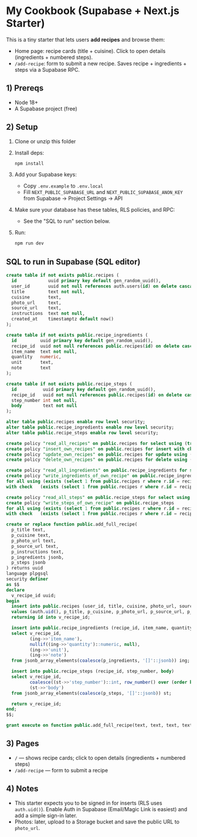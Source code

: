 
# My Cookbook (Supabase + Next.js Starter)

This is a tiny starter that lets users **add recipes** and browse them:
- Home page: recipe cards (title + cuisine). Click to open details (ingredients + numbered steps).
- `/add-recipe`: form to submit a new recipe. Saves recipe + ingredients + steps via a Supabase RPC.

## 1) Prereqs
- Node 18+
- A Supabase project (free)

## 2) Setup
1. Clone or unzip this folder
2. Install deps:
   ```bash
   npm install
   ```
3. Add your Supabase keys:
   - Copy `.env.example` to `.env.local`
   - Fill `NEXT_PUBLIC_SUPABASE_URL` and `NEXT_PUBLIC_SUPABASE_ANON_KEY` from Supabase → Project Settings → API

4. Make sure your database has these tables, RLS policies, and RPC:
   - See the "SQL to run" section below.

5. Run:
   ```bash
   npm run dev
   ```

## SQL to run in Supabase (SQL editor)

```sql
create table if not exists public.recipes (
  id            uuid primary key default gen_random_uuid(),
  user_id       uuid not null references auth.users(id) on delete cascade,
  title         text not null,
  cuisine       text,
  photo_url     text,
  source_url    text,
  instructions  text not null,
  created_at    timestamptz default now()
);

create table if not exists public.recipe_ingredients (
  id         uuid primary key default gen_random_uuid(),
  recipe_id  uuid not null references public.recipes(id) on delete cascade,
  item_name  text not null,
  quantity   numeric,
  unit       text,
  note       text
);

create table if not exists public.recipe_steps (
  id          uuid primary key default gen_random_uuid(),
  recipe_id   uuid not null references public.recipes(id) on delete cascade,
  step_number int not null,
  body        text not null
);

alter table public.recipes enable row level security;
alter table public.recipe_ingredients enable row level security;
alter table public.recipe_steps enable row level security;

create policy "read_all_recipes" on public.recipes for select using (true);
create policy "insert_own_recipes" on public.recipes for insert with check (auth.uid() = user_id);
create policy "update_own_recipes" on public.recipes for update using (auth.uid() = user_id);
create policy "delete_own_recipes" on public.recipes for delete using (auth.uid() = user_id);

create policy "read_all_ingredients" on public.recipe_ingredients for select using (true);
create policy "write_ingredients_of_own_recipe" on public.recipe_ingredients
for all using (exists (select 1 from public.recipes r where r.id = recipe_id and r.user_id = auth.uid()))
with check   (exists (select 1 from public.recipes r where r.id = recipe_id and r.user_id = auth.uid()));

create policy "read_all_steps" on public.recipe_steps for select using (true);
create policy "write_steps_of_own_recipe" on public.recipe_steps
for all using (exists (select 1 from public.recipes r where r.id = recipe_id and r.user_id = auth.uid()))
with check   (exists (select 1 from public.recipes r where r.id = recipe_id and r.user_id = auth.uid()));

create or replace function public.add_full_recipe(
  p_title text,
  p_cuisine text,
  p_photo_url text,
  p_source_url text,
  p_instructions text,
  p_ingredients jsonb,
  p_steps jsonb
) returns uuid
language plpgsql
security definer
as $$
declare
  v_recipe_id uuid;
begin
  insert into public.recipes (user_id, title, cuisine, photo_url, source_url, instructions)
  values (auth.uid(), p_title, p_cuisine, p_photo_url, p_source_url, p_instructions)
  returning id into v_recipe_id;

  insert into public.recipe_ingredients (recipe_id, item_name, quantity, unit, note)
  select v_recipe_id,
         (ing->>'item_name'),
         nullif((ing->>'quantity')::numeric, null),
         (ing->>'unit'),
         (ing->>'note')
  from jsonb_array_elements(coalesce(p_ingredients, '[]'::jsonb)) ing;

  insert into public.recipe_steps (recipe_id, step_number, body)
  select v_recipe_id,
         coalesce((st->>'step_number')::int, row_number() over (order by (select 1))),
         (st->>'body')
  from jsonb_array_elements(coalesce(p_steps, '[]'::jsonb)) st;

  return v_recipe_id;
end;
$$;

grant execute on function public.add_full_recipe(text, text, text, text, text, jsonb, jsonb) to authenticated;
```

## 3) Pages
- `/` — shows recipe cards; click to open details (ingredients + numbered steps)
- `/add-recipe` — form to submit a recipe

## 4) Notes
- This starter expects you to be signed in for inserts (RLS uses `auth.uid()`). Enable Auth in Supabase (Email/Magic Link is easiest) and add a simple sign-in later.
- Photos: later, upload to a Storage bucket and save the public URL to `photo_url`.



